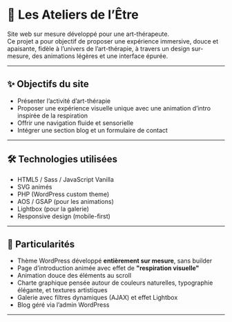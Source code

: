 # 🌿 Les Ateliers de l’Être

Site web sur mesure développé pour une art-thérapeute.  
Ce projet a pour objectif de proposer une expérience immersive, douce et apaisante, fidèle à l’univers de l’art-thérapie, à travers un design sur-mesure, des animations légères et une interface épurée.

---

## ✨ Objectifs du site

- Présenter l’activité d’art-thérapie
- Proposer une expérience visuelle unique avec une animation d’intro inspirée de la respiration
- Offrir une navigation fluide et sensorielle
- Intégrer une section blog et un formulaire de contact

---

## 🛠️ Technologies utilisées

- HTML5 / Sass / JavaScript Vanilla
- SVG animés
- PHP (WordPress custom theme)
- AOS / GSAP (pour les animations)
- Lightbox (pour la galerie)
- Responsive design (mobile-first)

---

## 🎨 Particularités

- Thème WordPress développé **entièrement sur mesure**, sans builder
- Page d’introduction animée avec effet de **"respiration visuelle"**
- Animation douce des éléments au scroll
- Charte graphique pensée autour de couleurs naturelles, typographie élégante, et textures artistiques
- Galerie avec filtres dynamiques (AJAX) et effet Lightbox
- Blog géré via l’admin WordPress

---


